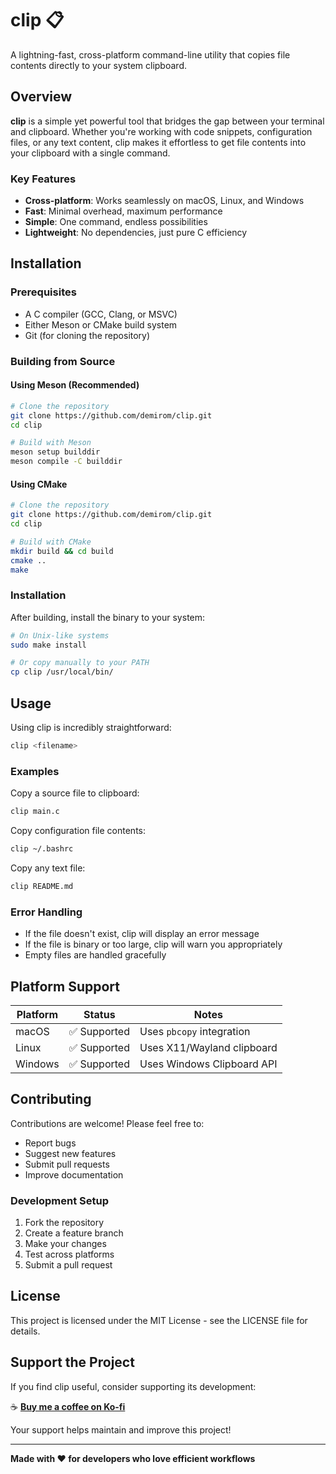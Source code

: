 # clip 📋

A lightning-fast, cross-platform command-line utility that copies file contents directly to your system clipboard.

## Overview

**clip** is a simple yet powerful tool that bridges the gap between your terminal and clipboard. Whether you're working with code snippets, configuration files, or any text content, clip makes it effortless to get file contents into your clipboard with a single command.

### Key Features

- **Cross-platform**: Works seamlessly on macOS, Linux, and Windows
- **Fast**: Minimal overhead, maximum performance
- **Simple**: One command, endless possibilities
- **Lightweight**: No dependencies, just pure C efficiency

## Installation

### Prerequisites

- A C compiler (GCC, Clang, or MSVC)
- Either Meson or CMake build system
- Git (for cloning the repository)

### Building from Source

#### Using Meson (Recommended)

```bash
# Clone the repository
git clone https://github.com/demirom/clip.git
cd clip

# Build with Meson
meson setup builddir
meson compile -C builddir
```

#### Using CMake

```bash
# Clone the repository
git clone https://github.com/demirom/clip.git
cd clip

# Build with CMake
mkdir build && cd build
cmake ..
make
```

### Installation

After building, install the binary to your system:

```bash
# On Unix-like systems
sudo make install

# Or copy manually to your PATH
cp clip /usr/local/bin/
```

## Usage

Using clip is incredibly straightforward:

```bash
clip <filename>
```

### Examples

Copy a source file to clipboard:
```bash
clip main.c
```

Copy configuration file contents:
```bash
clip ~/.bashrc
```

Copy any text file:
```bash
clip README.md
```

### Error Handling

- If the file doesn't exist, clip will display an error message
- If the file is binary or too large, clip will warn you appropriately
- Empty files are handled gracefully

## Platform Support

| Platform | Status | Notes |
|----------|--------|-------|
| macOS    | ✅ Supported | Uses `pbcopy` integration |
| Linux    | ✅ Supported | Uses X11/Wayland clipboard |
| Windows  | ✅ Supported | Uses Windows Clipboard API |

## Contributing

Contributions are welcome! Please feel free to:

- Report bugs
- Suggest new features
- Submit pull requests
- Improve documentation

### Development Setup

1. Fork the repository
2. Create a feature branch
3. Make your changes
4. Test across platforms
5. Submit a pull request

## License

This project is licensed under the MIT License - see the LICENSE file for details.

## Support the Project

If you find clip useful, consider supporting its development:

☕ **[Buy me a coffee on Ko-fi](https://ko-fi.com/demilovato)**

Your support helps maintain and improve this project!

---

**Made with ❤️ for developers who love efficient workflows**
